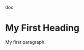 doc<!DOCTYPE html>
<html>
<body>

<h1>My First Heading</h1>

<p>My first paragraph.</p>

</body>
</html>
